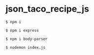# json_taco_recipe_js

```
$ npm i
```

```
$ npm i express
```

```
$ npm i body-parser
```

```
$ nodemon index.js
```
